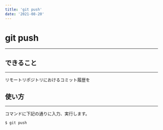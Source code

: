 ```yaml
---
title: 'git push'
date: '2021-08-20'
---
```


# git push
---

## できること
---

リモートリポジトリにおけるコミット履歴を

## 使い方
---

コマンドに下記の通りに入力、実行します。

    $ git push

